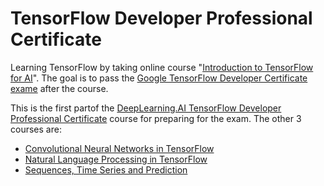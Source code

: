 # TensorFlow Developer Professional Certificate 
Learning TensorFlow by taking online course "[Introduction to TensorFlow for AI](https://www.coursera.org/learn/introduction-tensorflow)". The goal is to pass the [Google TensorFlow Developer Certificate exame](https://www.tensorflow.org/certificate) after the course.

This is the first partof the [DeepLearning.AI TensorFlow Developer Professional Certificate](https://www.coursera.org/professional-certificates/tensorflow-in-practice) course for preparing for the exam. The other 3 courses are:
* [Convolutional Neural Networks in TensorFlow](https://www.coursera.org/learn/convolutional-neural-networks-tensorflow)
* [Natural Language Processing in TensorFlow](https://www.coursera.org/learn/natural-language-processing-tensorflow)
* [Sequences, Time Series and Prediction](https://www.coursera.org/learn/tensorflow-sequences-time-series-and-prediction)
